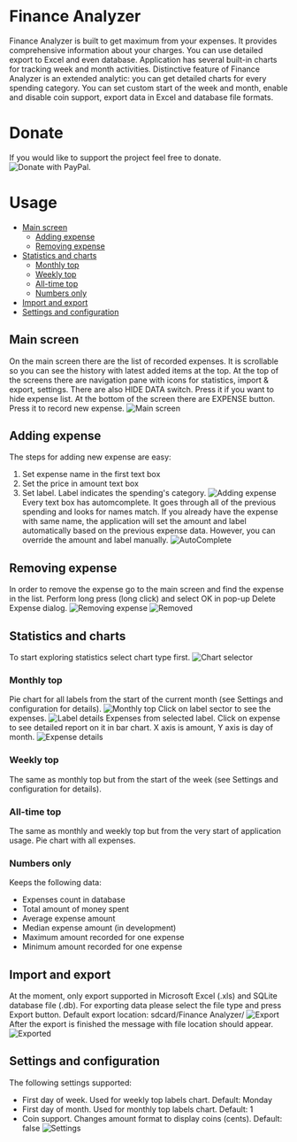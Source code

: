 # Finance Analyzer
Finance Analyzer is built to get maximum from your expenses. It provides comprehensive information about your charges. You can use detailed export to Excel and even database. Application has several built-in charts for tracking week and month activities. Distinctive feature of Finance Analyzer is an extended analytic: you can get detailed charts for every spending category. You can set custom start of the week and month, enable and disable coin support, export data in Excel and database file formats.
# Donate
If you would like to support the project feel free to donate. 
![Donate with PayPal](https://www.paypal.com/cgi-bin/webscr?cmd=_s-xclick&hosted_button_id=NHQJJCR7R6JEG).

# Usage
* [Main screen](#main-screen)
  * [Adding expense](#adding-expense)
  * [Removing expense](#removing-expense)
* [Statistics and charts](#statistics-and-charts)
  * [Monthly top](#monthly-top)
  * [Weekly top](#weekly-top)
  * [All-time top](#all-time-top)
  * [Numbers only](#numbers-only)
* [Import and export](#import-and-export)
* [Settings and configuration](#settings-and-configuration)

## Main screen
On the main screen there are the list of recorded expenses. It is scrollable so you can see the history with latest added items at the top. 
At the top of the screens there are navigation pane with icons for statistics, import & export, settings. There are also HIDE DATA switch. Press it if you want to hide expense list. 
At the bottom of the screen there are EXPENSE button. Press it to record new expense. 
![Main screen](http://i.imgur.com/tPO0YVg.png)

## Adding expense
The steps for adding new expense are easy:
1. Set expense name in the first text box
2. Set the price in amount text box
3. Set label. Label indicates the spending's category. 
![Adding expense](http://i.imgur.com/ESdl304.png)
Every text box has automcomplete. It goes through all of the previous spending and looks for names match. If you already have the expense with same name, the application will set the amount and label automatically based on the previous expense data. However, you can override the amount and label manually.
![AutoComplete](http://i.imgur.com/OS4crNw.png)

## Removing expense
In order to remove the expense go to the main screen and find the expense in the list. Perform long press (long click) and select OK in pop-up Delete Expense dialog.
![Removing expense](http://i.imgur.com/xxc5Pf9.png)
![Removed](http://i.imgur.com/bhkiIbx.png)

## Statistics and charts
To start exploring statistics select chart type first.
![Chart selector](http://i.imgur.com/pn63RyZ.png)

### Monthly top
Pie chart for all labels from the start of the current month (see Settings and configuration for details). 
![Monthly top](http://i.imgur.com/KynvQIv.png)
Click on label sector to see the expenses.
![Label details](http://i.imgur.com/vEtzb4C.png)
Expenses from selected label. Click on expense to see detailed report on it in bar chart. X axis is amount, Y axis is day of month.
![Expense details](http://i.imgur.com/wJgPlF3.png)

### Weekly top
The same as monthly top but from the start of the week (see Settings and configuration for details).

### All-time top
The same as monthly and weekly top but from the very start of application usage. Pie chart with all expenses.

### Numbers only
Keeps the following data:
* Expenses count in database
* Total amount of money spent
* Average expense amount
* Median expense amount (in development)
* Maximum amount recorded for one expense
* Minimum amount recorded for one expense

## Import and export
At the moment, only export supported in Microsoft Excel (.xls) and SQLite database file (.db). For exporting data please select the file type and press Export button. Default export location: sdcard/Finance Analyzer/
![Export](http://i.imgur.com/WM8g0PY.png)
After the export is finished the message with file location should appear.
![Exported](http://i.imgur.com/gtwaEdF.png)

## Settings and configuration
The following settings supported: 
* First day of week. Used for weekly top labels chart. Default: Monday
* First day of month. Used for monthly top labels chart. Default: 1
* Coin support. Changes amount format to display coins (cents). Default: false
![Settings](http://i.imgur.com/ldOIfIV.png)
